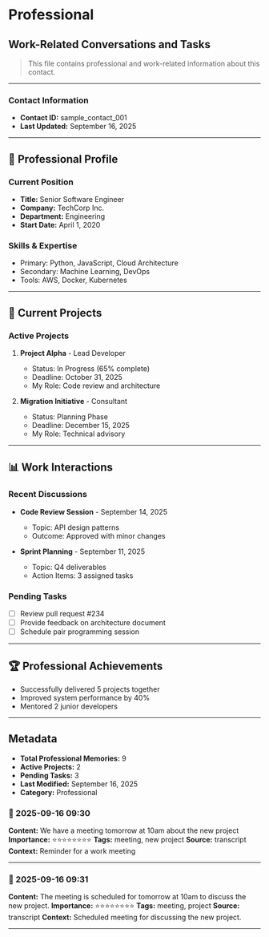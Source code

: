 # Professional

## Work-Related Conversations and Tasks

> This file contains professional and work-related information about this contact.

---

### Contact Information
- **Contact ID:** sample_contact_001
- **Last Updated:** September 16, 2025

---

## 💼 Professional Profile

### Current Position
- **Title:** Senior Software Engineer
- **Company:** TechCorp Inc.
- **Department:** Engineering
- **Start Date:** April 1, 2020

### Skills & Expertise
- Primary: Python, JavaScript, Cloud Architecture
- Secondary: Machine Learning, DevOps
- Tools: AWS, Docker, Kubernetes

---

## 🎯 Current Projects

### Active Projects
1. **Project Alpha** - Lead Developer
   - Status: In Progress (65% complete)
   - Deadline: October 31, 2025
   - My Role: Code review and architecture

2. **Migration Initiative** - Consultant
   - Status: Planning Phase
   - Deadline: December 15, 2025
   - My Role: Technical advisory

---

## 📊 Work Interactions

### Recent Discussions
- **Code Review Session** - September 14, 2025
  - Topic: API design patterns
  - Outcome: Approved with minor changes

- **Sprint Planning** - September 11, 2025
  - Topic: Q4 deliverables
  - Action Items: 3 assigned tasks

### Pending Tasks
- [ ] Review pull request #234
- [ ] Provide feedback on architecture document
- [ ] Schedule pair programming session

---

## 🏆 Professional Achievements
- Successfully delivered 5 projects together
- Improved system performance by 40%
- Mentored 2 junior developers

---

## Metadata
- **Total Professional Memories:** 9
- **Active Projects:** 2
- **Pending Tasks:** 3
- **Last Modified:** September 16, 2025
- **Category:** Professional
### 📝 2025-09-16 09:30
**Content:** We have a meeting tomorrow at 10am about the new project
**Importance:** ⭐⭐⭐⭐⭐⭐⭐⭐
**Tags:** meeting, new project
**Source:** transcript
**Context:** Reminder for a work meeting

---

### 📝 2025-09-16 09:31
**Content:** The meeting is scheduled for tomorrow at 10am to discuss the new project.
**Importance:** ⭐⭐⭐⭐⭐⭐⭐⭐
**Tags:** meeting, project
**Source:** transcript
**Context:** Scheduled meeting for discussing the new project.

---
